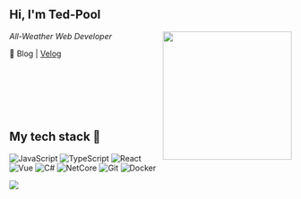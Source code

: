 <h2> Hi, I'm Ted-Pool</h2>
<img align='right' src="https://media.giphy.com/media/oOxSXI5D2cvc6kYSvw/giphy-downsized-large.gif" width="230">
<p><em>All-Weather Web Developer</em></p>

📂 Blog | [Velog](https://velog.io/@tedlee-123)

<br /><br /><br /><br /><br />
<h2> My tech stack 🚀 </h2>

![JavaScript](https://img.shields.io/badge/-JavaScript-%23F7DF1C?style=for-the-badge&logo=javascript&logoColor=000000&labelColor=%23F7DF1C&color=%23FFCE5A)
![TypeScript](https://img.shields.io/badge/-TypeScript-007ACC?style=for-the-badge&logo=typescript&logoColor=white)
![React](https://img.shields.io/badge/-React-222222?style=for-the-badge&logo=react)
![Vue](https://img.shields.io/badge/-Vue-222222?style=for-the-badge&logo=vuedotjs)
![C#](https://img.shields.io/badge/-C%23-903ba7?style=for-the-badge&logo=csharp)
![NetCore](https://img.shields.io/badge/-NetCore-592c8d?style=for-the-badge&logo=dotnet)
![Git](https://img.shields.io/badge/-Git-F05032?style=for-the-badge&logo=git&logoColor=ffffff)
![Docker](https://img.shields.io/badge/-Docker-46a2f1?style=for-the-badge&logo=docker&logoColor=ffffff)

  <img src="https://github-readme-stats.vercel.app/api/top-langs/?username=devtedlee&hide=Markdown&custom_title=Neo-Pool's%20Most%20Used%20Languages&langs_count=6&layout=compact&theme=dark&card_width=380"/>

